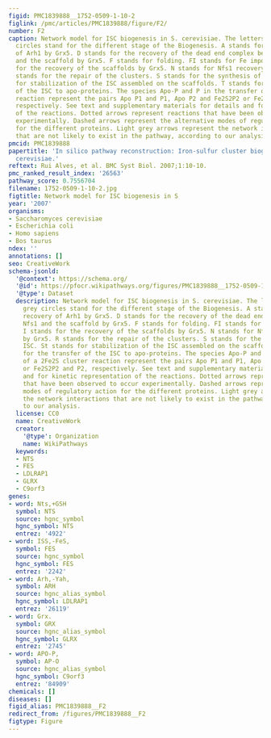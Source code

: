 ```yaml
---
figid: PMC1839888__1752-0509-1-10-2
figlink: /pmc/articles/PMC1839888/figure/F2/
number: F2
caption: Network model for ISC biogenesis in S. cerevisiae. The letters in the grey
  circles stand for the different stage of the Biogenesis. A stands for the recovery
  of Arh1 by Grx5. D stands for the recovery of the dead end complex between Nfs1
  and the scaffold by Grx5. F stands for folding. FI stands for Fe import. I stands
  for the recovery of the scaffolds by Grx5. N stands for Nfs1 recovery by Grx5. R
  stands for the repair of the clusters. S stands for the synthesis of ISC. St stands
  for stabilization of the ISC assembled on the scaffolds. T stands for the transfer
  of the ISC to apo-proteins. The species Apo-P and P in the transfer of a 2Fe2S cluster
  reaction represent the pairs Apo P1 and P1, Apo P2 and Fe2S2P2 or Fe2S2P2 and P2,
  respectively. See text and supplementary materials for details and for kinetic representation
  of the reactions. Dotted arrows represent reactions that have been observed to occur
  experimentally. Dashed arrows represent the alternative modes of regulatory action
  for the different proteins. Light grey arrows represent the network interactions
  that are not likely to exist in the pathway, according to our analysis.
pmcid: PMC1839888
papertitle: 'In silico pathway reconstruction: Iron-sulfur cluster biogenesis in Saccharomyces
  cerevisiae.'
reftext: Rui Alves, et al. BMC Syst Biol. 2007;1:10-10.
pmc_ranked_result_index: '26563'
pathway_score: 0.7556704
filename: 1752-0509-1-10-2.jpg
figtitle: Network model for ISC biogenesis in S
year: '2007'
organisms:
- Saccharomyces cerevisiae
- Escherichia coli
- Homo sapiens
- Bos taurus
ndex: ''
annotations: []
seo: CreativeWork
schema-jsonld:
  '@context': https://schema.org/
  '@id': https://pfocr.wikipathways.org/figures/PMC1839888__1752-0509-1-10-2.html
  '@type': Dataset
  description: Network model for ISC biogenesis in S. cerevisiae. The letters in the
    grey circles stand for the different stage of the Biogenesis. A stands for the
    recovery of Arh1 by Grx5. D stands for the recovery of the dead end complex between
    Nfs1 and the scaffold by Grx5. F stands for folding. FI stands for Fe import.
    I stands for the recovery of the scaffolds by Grx5. N stands for Nfs1 recovery
    by Grx5. R stands for the repair of the clusters. S stands for the synthesis of
    ISC. St stands for stabilization of the ISC assembled on the scaffolds. T stands
    for the transfer of the ISC to apo-proteins. The species Apo-P and P in the transfer
    of a 2Fe2S cluster reaction represent the pairs Apo P1 and P1, Apo P2 and Fe2S2P2
    or Fe2S2P2 and P2, respectively. See text and supplementary materials for details
    and for kinetic representation of the reactions. Dotted arrows represent reactions
    that have been observed to occur experimentally. Dashed arrows represent the alternative
    modes of regulatory action for the different proteins. Light grey arrows represent
    the network interactions that are not likely to exist in the pathway, according
    to our analysis.
  license: CC0
  name: CreativeWork
  creator:
    '@type': Organization
    name: WikiPathways
  keywords:
  - NTS
  - FES
  - LDLRAP1
  - GLRX
  - C9orf3
genes:
- word: Nts,+GSH
  symbol: NTS
  source: hgnc_symbol
  hgnc_symbol: NTS
  entrez: '4922'
- word: ISS,-FeS,
  symbol: FES
  source: hgnc_symbol
  hgnc_symbol: FES
  entrez: '2242'
- word: Arh,-Yah,
  symbol: ARH
  source: hgnc_alias_symbol
  hgnc_symbol: LDLRAP1
  entrez: '26119'
- word: Grx.
  symbol: GRX
  source: hgnc_alias_symbol
  hgnc_symbol: GLRX
  entrez: '2745'
- word: APO-P,
  symbol: AP-O
  source: hgnc_alias_symbol
  hgnc_symbol: C9orf3
  entrez: '84909'
chemicals: []
diseases: []
figid_alias: PMC1839888__F2
redirect_from: /figures/PMC1839888__F2
figtype: Figure
---
```

